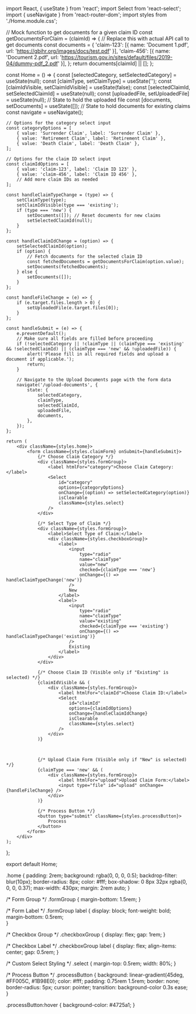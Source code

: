 import React, { useState } from 'react';
import Select from 'react-select';
import { useNavigate } from 'react-router-dom';
import styles from './Home.module.css';

// Mock function to get documents for a given claim ID
const getDocumentsForClaim = (claimId) => {
    // Replace this with actual API call to get documents
    const documents = {
        'claim-123': [{ name: 'Document 1.pdf', url: 'https://gbihr.org/images/docs/test.pdf' }],
        'claim-456': [{ name: 'Document 2.pdf', url: 'https://tourism.gov.in/sites/default/files/2019-04/dummy-pdf_2.pdf' }],
    };
    return documents[claimId] || [];
};

const Home = () => {
    const [selectedCategory, setSelectedCategory] = useState(null);
    const [claimType, setClaimType] = useState('');
    const [claimIdVisible, setClaimIdVisible] = useState(false);
    const [selectedClaimId, setSelectedClaimId] = useState(null);
    const [uploadedFile, setUploadedFile] = useState(null); // State to hold the uploaded file
    const [documents, setDocuments] = useState([]); // State to hold documents for existing claims
    const navigate = useNavigate();

    // Options for the category select input
    const categoryOptions = [
        { value: 'Surrender Claim', label: 'Surrender Claim' },
        { value: 'Retirement Claim', label: 'Retirement Claim' },
        { value: 'Death Claim', label: 'Death Claim' },
    ];

    // Options for the claim ID select input
    const claimIdOptions = [
        { value: 'claim-123', label: 'Claim ID 123' },
        { value: 'claim-456', label: 'Claim ID 456' },
        // Add more claim IDs as needed
    ];

    const handleClaimTypeChange = (type) => {
        setClaimType(type);
        setClaimIdVisible(type === 'existing');
        if (type === 'new') {
            setDocuments([]); // Reset documents for new claims
            setSelectedClaimId(null);
        }
    };

    const handleClaimIdChange = (option) => {
        setSelectedClaimId(option);
        if (option) {
            // Fetch documents for the selected claim ID
            const fetchedDocuments = getDocumentsForClaim(option.value);
            setDocuments(fetchedDocuments);
        } else {
            setDocuments([]);
        }
    };

    const handleFileChange = (e) => {
        if (e.target.files.length > 0) {
            setUploadedFile(e.target.files[0]);
        }
    };

    const handleSubmit = (e) => {
        e.preventDefault();
        // Make sure all fields are filled before proceeding
        if (!selectedCategory || !claimType || (claimType === 'existing' && !selectedClaimId) || (claimType === 'new' && !uploadedFile)) {
            alert('Please fill in all required fields and upload a document if applicable.');
            return;
        }

        // Navigate to the Upload Documents page with the form data
        navigate('/upload-documents', {
            state: {
                selectedCategory,
                claimType,
                selectedClaimId,
                uploadedFile,
                documents,
            },
        });
    };

    return (
        <div className={styles.home}>
            <form className={styles.claimForm} onSubmit={handleSubmit}>
                {/* Choose Claim Category */}
                <div className={styles.formGroup}>
                    <label htmlFor="category">Choose Claim Category:</label>
                    <Select
                        id="category"
                        options={categoryOptions}
                        onChange={(option) => setSelectedCategory(option)}
                        isClearable
                        className={styles.select}
                    />
                </div>

                {/* Select Type of Claim */}
                <div className={styles.formGroup}>
                    <label>Select Type of Claim:</label>
                    <div className={styles.checkboxGroup}>
                        <label>
                            <input
                                type="radio"
                                name="claimType"
                                value="new"
                                checked={claimType === 'new'}
                                onChange={() => handleClaimTypeChange('new')}
                            />
                            New
                        </label>
                        <label>
                            <input
                                type="radio"
                                name="claimType"
                                value="existing"
                                checked={claimType === 'existing'}
                                onChange={() => handleClaimTypeChange('existing')}
                            />
                            Existing
                        </label>
                    </div>
                </div>

                {/* Choose Claim ID (Visible only if "Existing" is selected) */}
                {claimIdVisible && (
                    <div className={styles.formGroup}>
                        <label htmlFor="claimId">Choose Claim ID:</label>
                        <Select
                            id="claimId"
                            options={claimIdOptions}
                            onChange={handleClaimIdChange}
                            isClearable
                            className={styles.select}
                        />
                    </div>
                )}

                

                {/* Upload Claim Form (Visible only if "New" is selected) */}
                {claimType === 'new' && (
                    <div className={styles.formGroup}>
                        <label htmlFor="upload">Upload Claim Form:</label>
                        <input type="file" id="upload" onChange={handleFileChange} />
                    </div>
                )}

                {/* Process Button */}
                <button type="submit" className={styles.processButton}>
                    Process
                </button>
            </form>
        </div>
    );
};

export default Home;



.home {
    padding: 2rem;
    background: rgba(0, 0, 0, 0.5);
    backdrop-filter: blur(10px);
    border-radius: 8px;
    color: #fff;
    box-shadow: 0 8px 32px rgba(0, 0, 0, 0.37);
    max-width: 430px;
    margin: 2rem auto;
}

/* Form Group */
.formGroup {
    margin-bottom: 1.5rem;
}

/* Form Label */
.formGroup label {
    display: block;
    font-weight: bold;
    margin-bottom: 0.5rem;    
}

/* Checkbox Group */
.checkboxGroup {
    display: flex;
    gap: 1rem;
}

/* Checkbox Label */
.checkboxGroup label {
    display: flex;
    align-items: center;
    gap: 0.5rem;
}

/* Custom Select Styling */
.select {
    margin-top: 0.5rem;
    width: 80%;
}

/* Process Button */
.processButton {
    background: linear-gradient(45deg, #FF005C, #1B98E0);
    color: #fff;
    padding: 0.75rem 1.5rem;
    border: none;
    border-radius: 5px;
    cursor: pointer;
    transition: background-color 0.3s ease;
}

.processButton:hover {
    background-color: #4725a1;
}
